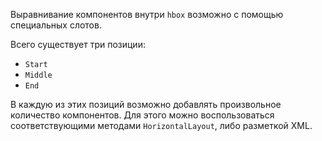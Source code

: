 Выравнивание компонентов внутри `hbox` возможно с помощью специальных слотов.

Всего существует три позиции:

- `Start`
- `Middle`
- `End`

В каждую из этих позиций возможно добавлять произвольное количество компонентов. Для этого можно воспользоваться
соответствующими методами `HorizontalLayout`, либо разметкой XML.
